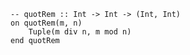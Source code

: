 ```applescript
-- quotRem :: Int -> Int -> (Int, Int)
on quotRem(m, n)
    Tuple(m div n, m mod n)
end quotRem
```